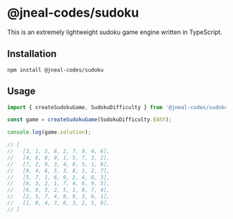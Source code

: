 # @jneal-codes/sudoku

This is an extremely lightweight sudoku game engine written in TypeScript.

## Installation

```shell
npm install @jneal-codes/sudoku
```

## Usage

```typescript
import { createSudokuGame, SudokuDifficulty } from '@jneal-codes/sudoku';

const game = createSudokuGame(SudokuDifficulty.EASY);

console.log(game.solution);

// [
//   [3, 1, 5, 8, 2, 7, 9, 4, 6],
//   [4, 6, 8, 9, 1, 5, 7, 3, 2],
//   [7, 2, 9, 3, 4, 6, 5, 1, 8],
//   [9, 4, 6, 5, 3, 8, 1, 2, 7],
//   [5, 7, 1, 6, 9, 2, 4, 8, 3],
//   [8, 3, 2, 1, 7, 4, 6, 9, 5],
//   [6, 9, 3, 2, 5, 1, 8, 7, 4],
//   [2, 5, 7, 4, 8, 9, 3, 6, 1],
//   [1, 8, 4, 7, 6, 3, 2, 5, 9],
// ]
```
